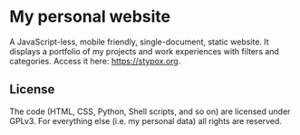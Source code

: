 # My personal website

A JavaScript-less, mobile friendly, single-document, static website. It displays a portfolio of my projects and work experiences with filters and categories. Access it here: https://stypox.org.

## License

The code (HTML, CSS, Python, Shell scripts, and so on) are licensed under GPLv3. For everything else (i.e. my personal data) all rights are reserved.
